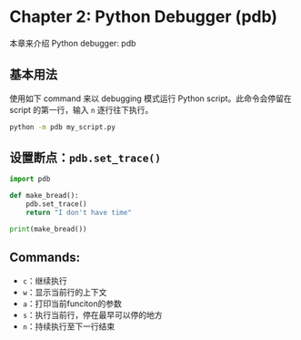# Chapter 2: Python Debugger (pdb)

本章来介绍 Python debugger: pdb

## 基本用法

使用如下 command 来以 debugging 模式运行 Python script。此命令会停留在 script 的第一行，输入 `n` 逐行往下执行。

```bash
python -m pdb my_script.py
```

## 设置断点：`pdb.set_trace()`

```python
import pdb

def make_bread():
    pdb.set_trace()
    return "I don't have time"

print(make_bread())
```

## Commands:

+ `c`：继续执行
+ `w`：显示当前行的上下文
+ `a`：打印当前funciton的参数
+ `s`：执行当前行，停在最早可以停的地方
+ `n`：持续执行至下一行结束
